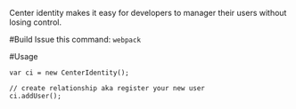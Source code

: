 Center identity makes it easy for developers to manager their users without losing control.

#Build
Issue this command:
`webpack`

#Usage
```
var ci = new CenterIdentity();

// create relationship aka register your new user
ci.addUser();
```